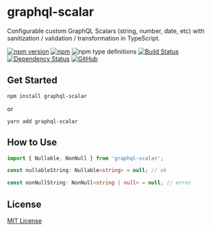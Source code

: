 # graphql-scalar
Configurable custom GraphQL Scalars (string, number, date, etc) with sanitization / validation / transformation in TypeScript.

[![npm version](https://badge.fury.io/js/graphql-scalar.svg)](https://badge.fury.io/js/graphql-scalar)
[![npm](https://img.shields.io/npm/dw/graphql-scalar.svg)](https://www.npmjs.com/package/graphql-scalar)
![npm type definitions](https://img.shields.io/npm/types/graphql-scalar.svg)
[![Build Status](https://travis-ci.org/joonhocho/graphql-scalar.svg?branch=master)](https://travis-ci.org/joonhocho/graphql-scalar)
[![Dependency Status](https://david-dm.org/joonhocho/graphql-scalar.svg)](https://david-dm.org/joonhocho/graphql-scalar)
[![GitHub](https://img.shields.io/github/license/joonhocho/graphql-scalar.svg)](https://github.com/joonhocho/graphql-scalar/blob/master/LICENSE)

## Get Started
```
npm install graphql-scalar
```
or
```
yarn add graphql-scalar
```

## How to Use
```typescript
import { Nullable, NonNull } from 'graphql-scalar';

const nullableString: Nullable<string> = null; // ok

const nonNullString: NonNull<string | null> = null; // error
```

## License
[MIT License](https://github.com/joonhocho/graphql-scalar/blob/master/LICENSE)
